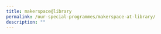 ```yaml
---
title: makerspace@library
permalink: /our-special-programmes/makerspace-at-library/
description: ""
---
```

